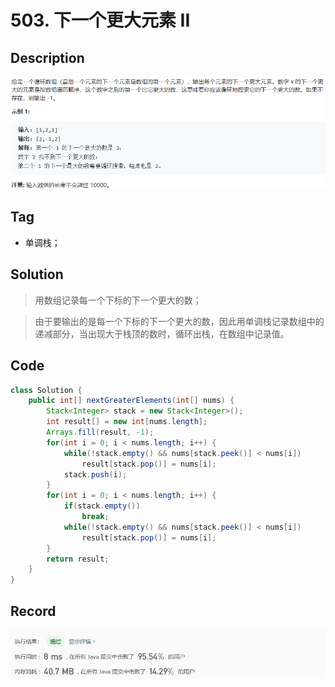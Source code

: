 # 503. 下一个更大元素 II

## Description

![image-20200428171423489](README.assets/image-20200428171423489.png)

## Tag

- 单调栈；

## Solution

> 用数组记录每一个下标的下一个更大的数；

> 由于要输出的是每一个下标的下一个更大的数，因此用单调栈记录数组中的递减部分，当出现大于栈顶的数时，循环出栈，在数组中记录值。

## Code

```java
class Solution {
    public int[] nextGreaterElements(int[] nums) {
        Stack<Integer> stack = new Stack<Integer>();
        int result[] = new int[nums.length];
        Arrays.fill(result, -1);
        for(int i = 0; i < nums.length; i++) {
            while(!stack.empty() && nums[stack.peek()] < nums[i])
                result[stack.pop()] = nums[i];
            stack.push(i);
        }
        for(int i = 0; i < nums.length; i++) {
            if(stack.empty())
                break;
            while(!stack.empty() && nums[stack.peek()] < nums[i])
                result[stack.pop()] = nums[i];
        }
        return result;
    }
}
```

## Record

![image-20200428171436778](README.assets/image-20200428171436778.png)

